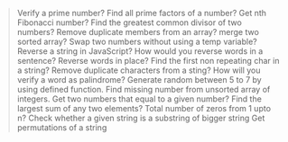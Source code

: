 
> Verify a prime number?
> Find all prime factors of a number?
> Get nth Fibonacci number?
> Find the greatest common divisor of two numbers?
> Remove duplicate members from an array?
> merge two sorted array?
> Swap two numbers without using a temp variable?
> Reverse a string in JavaScript?
> How would you reverse words in a sentence?
> Reverse words in place?
> Find the first non repeating char in a string?
> Remove duplicate characters from a sting?
> How will you verify a word as palindrome?
> Generate random between 5 to 7 by using defined function.
> Find missing number from unsorted array of integers.
> Get two numbers that equal to a given number?
> Find the largest sum of any two elements?
> Total number of zeros from 1 upto n?
> Check whether a given string is a substring of bigger string
> Get permutations of a string